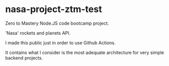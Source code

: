 # nasa-project-ztm-test

Zero to Mastery Node.JS code bootcamp project.

'Nasa' rockets and planets API.

I made this public just in order to use Github Actions.

It contains what I consider is the most adequate architecture for very simple backend projects.
